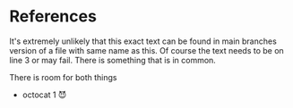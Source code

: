 # References

It's extremely unlikely that this exact text can be found in main branches version of a file with same name as this.
Of course the text needs to be on line 3 or may fail. There is something that is in common.

There is room for both things
* octocat 1 😈

